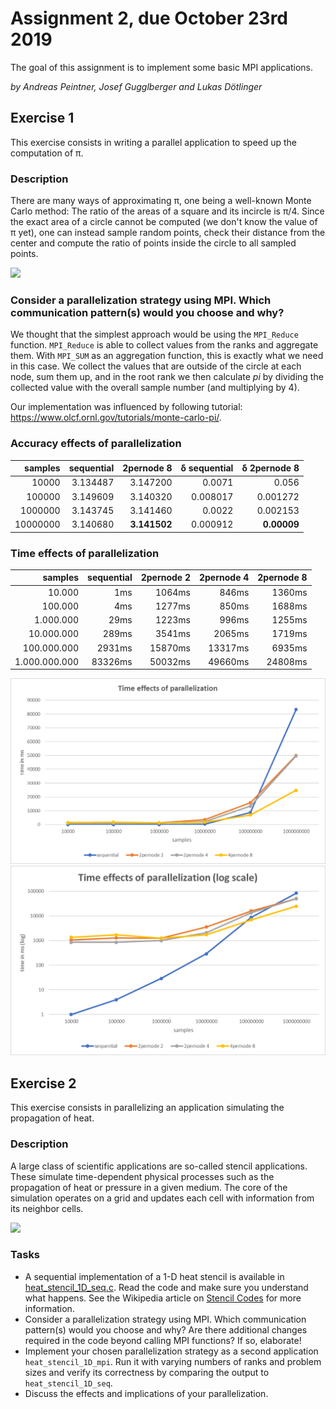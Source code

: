 # Assignment 2, due October 23rd 2019

The goal of this assignment is to implement some basic MPI applications.

*by Andreas Peintner, Josef Gugglberger and Lukas Dötlinger*

## Exercise 1

This exercise consists in writing a parallel application to speed up the computation of π.

### Description

There are many ways of approximating π, one being a well-known Monte Carlo method: The ratio of the areas of a square and its incircle is π/4. Since the exact area of a circle cannot be computed (we don't know the value of π yet), one can instead sample random points, check their distance from the center and compute the ratio of points inside the circle to all sampled points.

<img src="https://upload.wikimedia.org/wikipedia/commons/2/20/MonteCarloIntegrationCircle.svg" width="40%">

### Consider a parallelization strategy using MPI. Which communication pattern(s) would you choose and why?

We thought that the simplest approach would be using the `MPI_Reduce` function. `MPI_Reduce` is able to collect values from the ranks and aggregate them. With `MPI_SUM` as an aggregation function, this is exactly what we need in this case. We collect the values that are outside of the circle at each node, sum them up, and in the root rank we then calculate *pi* by dividing the collected value with the overall sample number (and multiplying by 4).

Our implementation was influenced by following tutorial: https://www.olcf.ornl.gov/tutorials/monte-carlo-pi/.

### Accuracy effects of parallelization

| samples | sequential | 2pernode 8 | δ sequential | δ 2pernode 8 |
| -: | -: | -: | -: | -: |
| 10000 | 3.134487 | 3.147200 | 0.0071 | 0.056 |
| 100000 | 3.149609 | 3.140320 | 0.008017 | 0.001272 |
| 1000000 | 3.143745 | 3.141460 | 0.0022 | 0.002153 |
| 10000000 | 3.140680 | **3.141502** | 0.000912 | **0.00009** |

### Time effects of parallelization

| samples | sequential | 2pernode 2 | 2pernode 4 | 2pernode 8 |
| -: | -: | -: | -: | -: |
| 10.000 | 1ms | 1064ms | 846ms | 1360ms |
| 100.000 | 4ms | 1277ms | 850ms | 1688ms |
| 1.000.000 | 29ms | 1223ms | 996ms | 1255ms |
| 10.000.000 | 289ms | 3541ms | 2065ms | 1719ms |
| 100.000.000 | 2931ms | 15870ms | 13317ms | 6935ms |
| 1.000.000.000 | 83326ms | 50032ms | 49660ms | 24808ms |

![](img/pi_time.png)
![](img/pi_time_log.png)

## Exercise 2

This exercise consists in parallelizing an application simulating the propagation of heat.

### Description

A large class of scientific applications are so-called stencil applications. These simulate time-dependent physical processes such as the propagation of heat or pressure in a given medium. The core of the simulation operates on a grid and updates each cell with information from its neighbor cells.

<img src="https://upload.wikimedia.org/wikipedia/commons/e/ec/2D_von_Neumann_Stencil.svg" width="40%">

### Tasks

- A sequential implementation of a 1-D heat stencil is available in [heat_stencil_1D_seq.c](heat_stencil_1D/heat_stencil_1D_seq.c). Read the code and make sure you understand what happens. See the Wikipedia article on [Stencil Codes](https://en.wikipedia.org/wiki/Stencil_code) for more information.
- Consider a parallelization strategy using MPI. Which communication pattern(s) would you choose and why? Are there additional changes required in the code beyond calling MPI functions? If so, elaborate!
- Implement your chosen parallelization strategy as a second application `heat_stencil_1D_mpi`. Run it with varying numbers of ranks and problem sizes and verify its correctness by comparing the output to `heat_stencil_1D_seq`.
- Discuss the effects and implications of your parallelization.

